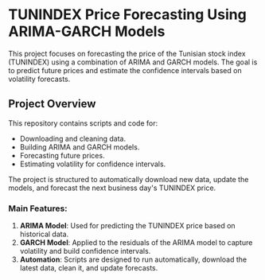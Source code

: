 # TUNINDEX Price Forecasting Using ARIMA-GARCH Models

This project focuses on forecasting the price of the Tunisian stock index (TUNINDEX) using a combination of ARIMA and GARCH models. The goal is to predict future prices and estimate the confidence intervals based on volatility forecasts.

## Project Overview

This repository contains scripts and code for:

- Downloading and cleaning data.
- Building ARIMA and GARCH models.
- Forecasting future prices.
- Estimating volatility for confidence intervals.

The project is structured to automatically download new data, update the models, and forecast the next business day's TUNINDEX price.

### Main Features:
1. **ARIMA Model**: Used for predicting the TUNINDEX price based on historical data.
2. **GARCH Model**: Applied to the residuals of the ARIMA model to capture volatility and build confidence intervals.
3. **Automation**: Scripts are designed to run automatically, download the latest data, clean it, and update forecasts.
